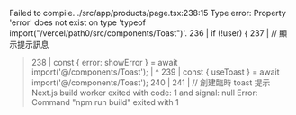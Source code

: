 Failed to compile.
./src/app/products/page.tsx:238:15
Type error: Property 'error' does not exist on type 'typeof import("/vercel/path0/src/components/Toast")'.
  236 |     if (!user) {
  237 |       // 顯示提示訊息
> 238 |       const { error: showError } = await import('@/components/Toast');
      |               ^
  239 |       const { useToast } = await import('@/components/Toast');
  240 |
  241 |       // 創建臨時 toast 提示
Next.js build worker exited with code: 1 and signal: null
Error: Command "npm run build" exited with 1